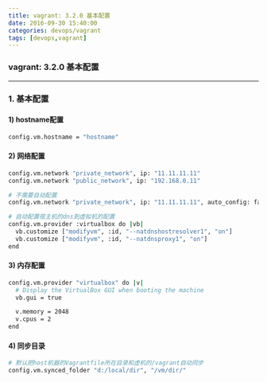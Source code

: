 ```yaml
---
title: vagrant: 3.2.0 基本配置
date: 2016-09-30 15:40:00
categories: devops/vagrant
tags: [devops,vagrant]
---
```

### vagrant: 3.2.0 基本配置

---

### 1. 基本配置

#### 1) hostname配置
``` bash
config.vm.hostname = "hostname"
```

#### 2) 网络配置
``` bash
config.vm.network "private_network", ip: "11.11.11.11"
config.vm.network "public_network", ip: "192.168.0.11"

# 不需要自动配置
config.vm.network "private_network", ip: "11.11.11.11", auto_config: false

# 自动配置宿主机的dns到虚拟机的配置
config.vm.provider :virtualbox do |vb|
  vb.customize ["modifyvm", :id, "--natdnshostresolver1", "on"]
  vb.customize ["modifyvm", :id, "--natdnsproxy1", "on"]
end
```

#### 3) 内存配置
``` bash
config.vm.provider "virtualbox" do |v|
  # Display the VirtualBox GUI when booting the machine
  vb.gui = true

  v.memory = 2048
  v.cpus = 2
end
```

#### 4) 同步目录
``` bash
# 默认把host机器的Vagrantfile所在目录和虚机的/vagrant自动同步
config.vm.synced_folder "d:/local/dir", "/vm/dir/"
```

